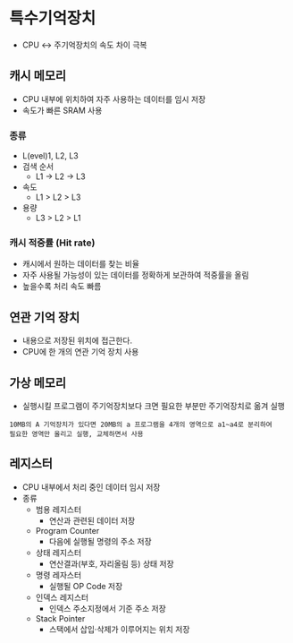 # 특수기억장치

- CPU <-> 주기억장치의 속도 차이 극복

## 캐시 메모리
- CPU 내부에 위치하여 자주 사용하는 데이터를 임시 저장
- 속도가 빠른 SRAM 사용

### 종류 
- L(evel)1, L2, L3
- 검색 순서
    - L1 -> L2 -> L3
- 속도
    - L1 > L2 > L3
- 용량
    - L3 > L2 > L1

### 캐시 적중률 (Hit rate)
- 캐시에서 원하는 데이터를 찾는 비율
- 자주 사용될 가능성이 있는 데이터를 정확하게 보관하여 적중률을 올림
- 높을수록 처리 속도 빠름

## 연관 기억 장치
- 내용으로 저장된 위치에 접근한다.
- CPU에 한 개의 연관 기억 장치 사용

## 가상 메모리
- 실행시킬 프로그램이 주기억장치보다 크면 필요한 부분만 주기억장치로 옮겨 실행

```
10MB의 A 기억장치가 있다면 20MB의 a 프로그램을 4개의 영역으로 a1~a4로 분리하여
필요한 영역만 올리고 실행, 교체하면서 사용
```

## 레지스터
- CPU 내부에서 처리 중인 데이터 임시 저장
- 종류
    - 범용 레지스터
        - 연산과 관련된 데이터 저장
    - Program Counter
        - 다음에 실행될 명령의 주소 저장
    - 상태 레지스터
        - 연산결과(부호, 자리올림 등) 상태 저장
    - 명령 레자스터
        - 실행될 OP Code 저장
    - 인덱스 레지스터
        - 인덱스 주소지정에서 기준 주소 저장
    - Stack Pointer
        - 스택에서 삽입·삭제가 이루어지는 위치 저장